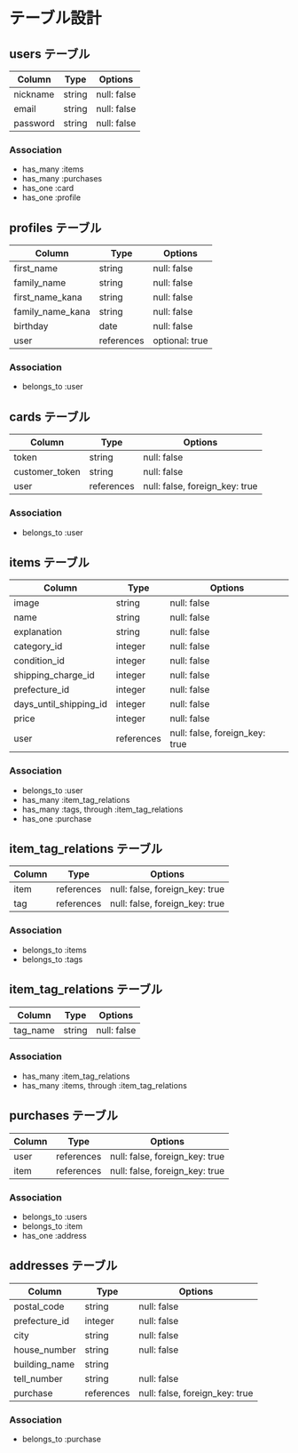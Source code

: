 # テーブル設計

## users テーブル

| Column           | Type       | Options                        |
| ---------------- | ---------- | ------------------------------ |
| nickname         | string     | null: false                    |
| email            | string     | null: false                    |
| password         | string     | null: false                    |

### Association

- has_many :items
- has_many :purchases
- has_one :card
- has_one :profile

## profiles テーブル

| Column           | Type       | Options                        |
| ---------------- | ---------- | ------------------------------ |
| first_name       | string     | null: false                    |
| family_name      | string     | null: false                    |
| first_name_kana  | string     | null: false                    |
| family_name_kana | string     | null: false                    |
| birthday         | date       | null: false                    |
| user             | references | optional: true                 |

### Association

- belongs_to :user

## cards テーブル

| Column           | Type       | Options                        |
| ---------------- | ---------- | ------------------------------ |
| token            | string     | null: false                    |
| customer_token   | string     | null: false                    |
| user             | references | null: false, foreign_key: true | 

### Association

- belongs_to :user

## items テーブル

| Column                 | Type       | Options                        |
| ---------------------- | ---------- | ------------------------------ |
| image                  | string     | null: false                    |
| name                   | string     | null: false                    |
| explanation            | string     | null: false                    |
| category_id            | integer    | null: false                    |
| condition_id           | integer    | null: false                    |
| shipping_charge_id     | integer    | null: false                    |
| prefecture_id          | integer    | null: false                    |
| days_until_shipping_id | integer    | null: false                    |
| price                  | integer    | null: false                    |
| user                   | references | null: false, foreign_key: true |

### Association

- belongs_to :user
- has_many :item_tag_relations
- has_many :tags, through :item_tag_relations
- has_one :purchase

## item_tag_relations テーブル

| Column | Type       | Options                        |
| ------ | ---------- | ------------------------------ |
| item   | references | null: false, foreign_key: true |
| tag    | references | null: false, foreign_key: true |

### Association

- belongs_to :items
- belongs_to :tags

## item_tag_relations テーブル

| Column     | Type       | Options                        |
| ---------- | ---------- | ------------------------------ |
| tag_name   | string     | null: false                    |

### Association

- has_many :item_tag_relations
- has_many :items, through :item_tag_relations

## purchases テーブル

| Column | Type       | Options                        |
| ------ | ---------- | ------------------------------ |
| user   | references | null: false, foreign_key: true |
| item   | references | null: false, foreign_key: true |

### Association

- belongs_to :users
- belongs_to :item
- has_one :address

## addresses テーブル

| Column        | Type       | Options                        |
| ------------- | ---------- | ------------------------------ |
| postal_code   | string     | null: false                    |
| prefecture_id | integer    | null: false                    |
| city          | string     | null: false                    |
| house_number  | string     | null: false                    |
| building_name | string     |                                |
| tell_number   | string     | null: false                    |
| purchase      | references | null: false, foreign_key: true |

### Association

- belongs_to :purchase